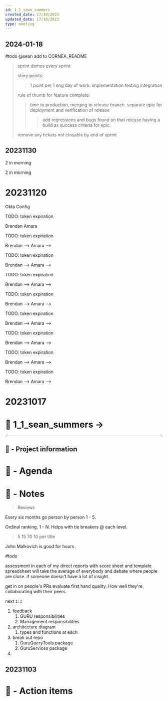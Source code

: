 ```yaml
---
id: 1_1_sean_summers
created_date: 17/10/2023
updated_date: 17/10/2023
type: meeting
---
```

## 2024-01-18

#todo @sean add to CORNEA_README

> sprint demos every sprint
> 
> story points:
> 
>> 1 point per 1 eng day of work. 
>> implementation
>> testing
>> integration
>> 
> rule of thumb for feature complete: 
>  
>> time to production, 
>> merging to release branch. 
>> separate epic for deployment and verification of release
>>> add regressions and bugs found on that release
>> having a build as success criteria for epic.
> 
> remove any tickets not closable by end of sprint

## 20231130

2 in morning

2 in morning

# 20231120

Okta Config

TODO: token expiration

Brendan Amara 

TODO: token expiration

Brendan --> Amara --> 



TODO: token expiration

Brendan --> Amara --> 



TODO: token expiration

Brendan --> Amara --> 



TODO: token expiration

Brendan --> Amara --> 



TODO: token expiration

Brendan --> Amara --> 



TODO: token expiration

Brendan --> Amara --> 



TODO: token expiration

Brendan --> Amara --> 



TODO: token expiration

Brendan --> Amara --> 



# 20231017



# 🚀  1_1_sean_summers -> 

---
## 📢 - Project information


# 📅 - Agenda


# 📝 - Notes

> Reviews
> 
Every six months go person by person 1 - 5.

Ordinal ranking, 1 - N. Helps with tie breakers @ each level. 

> 5 15 70 10
> per title 

John Malkovich is good for hours

#todo 

assessment in each of my direct reports with score sheet and template
spreadsheet will take the average of everybody and debate where people are close. 
if someone doesn't have a lot of insight. 

get in on people's PRs evaluate first hand quality. How well they're collaborating with their peers. 

next `1:1`

1) feedback
	1) GURU responsibilities
	2) Management responsibilities
2) architecture diagram
	1) types and functions at each
3) break out repo
	1) GuruQueryTools package
	2) GuruServices package
4) 

## 20231103



# 💠 - Action items

